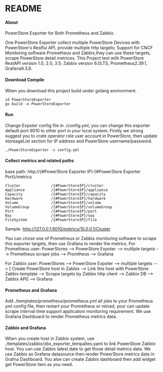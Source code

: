 # README

#### About

PowerStore Exporter for Both Prometheus and Zabbix.

One PowerStore Exporter collect multiple PowerStore Devices with PowerStore's Restful API, provide multiple http targets; Support for CNCF Monitoring software Prometheus and Zabbix,they can use these targets, scrape PowerStore detail metrices.
This Project test with PowerStore RestAPI version 1.0, 2.0, 3.5; Zabbix version 6.0LTS, Prometheus2.39.1, Grafana9.3.8.

#### Download Compile
When you download this project build under golang environment.

```
cd PowerStoreExporter
go build -o PowerStoreExporter
```
#### Run
Change Expoter config file in ./config.yml, you can change this exporter default port 9010  to other port in your local system.
Firstly we strong suggest you to crate operator role user account in PowerStore, then update storeageList section for IP address and PowerStore username/password.
```
./PowerStoreExporter -c config.yml
```


#### Collect metrics and related paths
base path: http://{#PowerStore Exporter IP}:{#PowerStore Exporter Port}/metrics

```
Cluster              /{#PowerStoreIP}/cluster
Appliance            /{#PowerStoreIP}/appliance
Capacity             /{#PowerStoreIP}/capacity
Hardware             /{#PowerStoreIP}/hardware
Volume               /{#PowerStoreIP}/volume
VolumeGroup          /{#PowerStoreIP}/volumeGroup
Port                 /{#PowerStoreIP}/port
Nas                  /{#PowerStoreIP}/nas
FileSystem           /{#PowerStoreIP}/file
```
Sample: http://127.0.0.1:9010/metrics/10.0.0.1/Cluster

You can chose one of Prometheus or Zabbix monitoring software to scrape this exporter targets, then use Grafana to render the metrics.
For Prometheus user: PowerStores --> PowerStore Expoter --> multiple targets --> Prometheus scrape jobs --> Promtheus --> Grafana

For Zabbix user: PowerStores --> PowerStore Expoter --> multiple targets --> [ Create PowerStore host in Zabbix --> Link this host with PowerStore Zabbix template --> Scrape targets by Zabbix http client --> Zabbix DB --> Zabbix API] --> Grafana

#### Prometheus and Grafana
Add ./templates/prometheus/prometheus.yml  all jobs to your Prometheus yml config file, then restart your Prometheus or reload, your can update scrape interval time support application monitoring requirement.
We use Grafana Dashboard to render Prometheus metrics data.

#### Zabbix and Grafana
When you create host in Zabbix system, use ./templates/zabbix/zbx_exporter_tempaltes.yaml to link PowerStore Zabbix host.
You can use Zabbix latest date to get those detail metrics data. 
We use Zabbix as Grafana datasource then render PowerStore metrics data in Grafna Dashboard.
You alse can create Zabbix dashboard then add widget get PowerStore item as you need.

